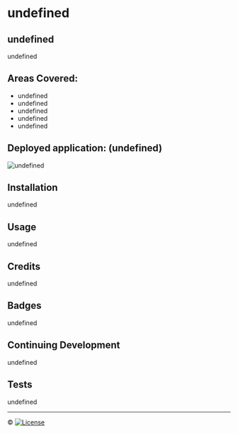 
# undefined

## undefined

undefined

## Areas Covered:

* undefined
* undefined
* undefined
* undefined
* undefined

## Deployed application: (undefined)



![undefined](undefined)

## Installation

undefined

## Usage

undefined

## Credits

undefined

## Badges

undefined

## Continuing Development

undefined

## Tests

undefined

---

© [![License](https://img.shields.io/badge/License-EPL_1.0-red.svg)](https://opensource.org/licenses/EPL-1.0)

